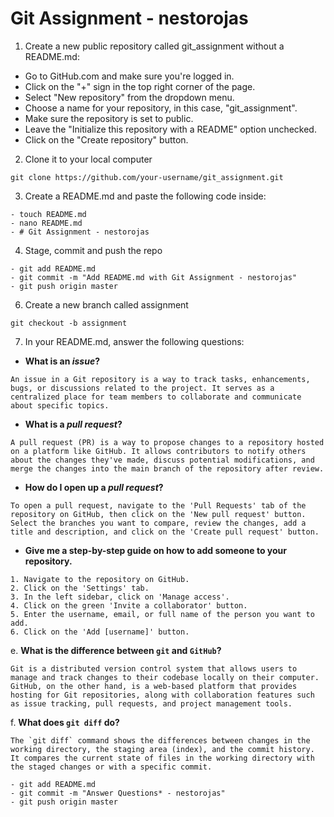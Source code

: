 # Git Assignment - nestorojas

1. Create a new public repository called git_assignment without a README.md:

- Go to GitHub.com and make sure you're logged in.
- Click on the "+" sign in the top right corner of the page.
- Select "New repository" from the dropdown menu.
- Choose a name for your repository, in this case, "git_assignment".
- Make sure the repository is set to public.
- Leave the "Initialize this repository with a README" option unchecked.
- Click on the "Create repository" button.

2. Clone it to your local computer
```
git clone https://github.com/your-username/git_assignment.git
```
3. Create a README.md and paste the following code inside:
```
- touch README.md
- nano README.md
- # Git Assignment - nestorojas
```
4. Stage, commit and push the repo
```
- git add README.md
- git commit -m "Add README.md with Git Assignment - nestorojas"
- git push origin master
```
6. Create a new branch called assignment
```
git checkout -b assignment
```
7. In your README.md, answer the following questions:

- **What is an _issue_?**
```
An issue in a Git repository is a way to track tasks, enhancements, bugs, or discussions related to the project. It serves as a centralized place for team members to collaborate and communicate about specific topics.
```
- **What is a _pull request_?**
```
A pull request (PR) is a way to propose changes to a repository hosted on a platform like GitHub. It allows contributors to notify others about the changes they've made, discuss potential modifications, and merge the changes into the main branch of the repository after review.
```
- **How do I open up a _pull request_?**
```
To open a pull request, navigate to the 'Pull Requests' tab of the repository on GitHub, then click on the 'New pull request' button. Select the branches you want to compare, review the changes, add a title and description, and click on the 'Create pull request' button.
```
- **Give me a step-by-step guide on how to add someone to your repository.**
```
1. Navigate to the repository on GitHub.
2. Click on the 'Settings' tab.
3. In the left sidebar, click on 'Manage access'.
4. Click on the green 'Invite a collaborator' button.
5. Enter the username, email, or full name of the person you want to add.
6. Click on the 'Add [username]' button.
```
e. **What is the difference between `git` and `GitHub`?**
```
Git is a distributed version control system that allows users to manage and track changes to their codebase locally on their computer. GitHub, on the other hand, is a web-based platform that provides hosting for Git repositories, along with collaboration features such as issue tracking, pull requests, and project management tools.
```
f. **What does `git diff` do?**
```
The `git diff` command shows the differences between changes in the working directory, the staging area (index), and the commit history. It compares the current state of files in the working directory with the staged changes or with a specific commit.
```
```
- git add README.md
- git commit -m "Answer Questions* - nestorojas"
- git push origin master
```